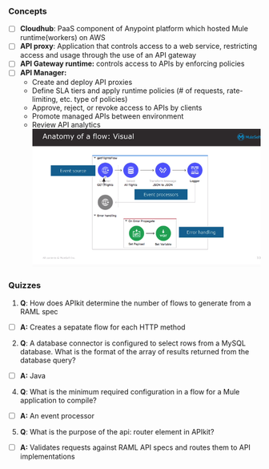 ### Concepts
- [ ] **Cloudhub**: PaaS component of Anypoint platform which hosted Mule runtime(workers) on AWS
- [ ] **API proxy**: Application that controls access to a web service, restricting access and usage through the use of an API gateway
- [ ] **API Gateway runtime:** controls access to APIs by enforcing policies
- [ ] **API Manager:**
  * Create and deploy API proxies
  * Define SLA tiers and apply runtime policies (# of requests, rate-limiting, etc. type of policies)
  * Approve, reject, or revoke access to APIs by clients
  * Promote managed APIs between environment
  * Review API analytics 
![](https://github.com/kraynguyen1/LearningMulesoft/blob/main/Week2/Screenshot%202021-07-16%20133549.png)

### Quizzes
1. **Q**: How does APIkit determine the number of flows to generate from a RAML spec
- [ ] **A:** Creates a sepatate flow for each HTTP method
2. **Q**: A database connector is configured to select rows from a MySQL database. What is the format of the array of results returned from the database query?
- [ ] **A:** Java
4. **Q**: What is the minimum required configuration in a flow for a Mule application to compile?
- [ ] **A:** An event processor
5. **Q**: What is the purpose of the api: router element in APIkit?
- [ ] **A:** Validates requests against RAML API specs and routes them to API implementations







